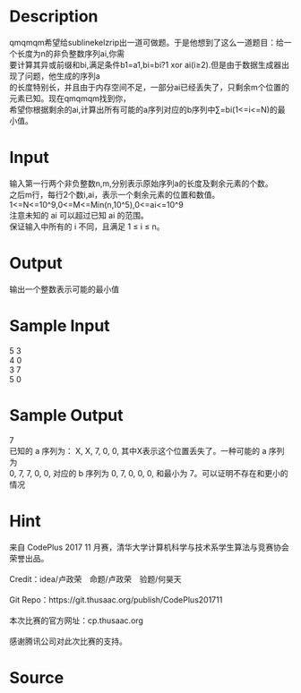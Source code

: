 
# Description

<div class="content"><div>qmqmqm希望给sublinekelzrip出一道可做题。于是他想到了这么一道题目：给一个长度为n的非负整数序列ai,你需</div>
<div>要计算其异或前缀和bi,满足条件b1=a1,bi=bi?1 xor ai(i≥2).但是由于数据生成器出现了问题，他生成的序列a</div>
<div>的长度特别长，并且由于内存空间不足，一部分ai已经丢失了，只剩余m个位置的元素已知。现在qmqmqm找到你，</div>
<div>希望你根据剩余的ai,计算出所有可能的a序列对应的b序列中∑=bi(1&lt;=i&lt;=N)的最小值。</div>
<div></div>
<p></p></div>

# Input

<div class="content"><div>输入第一行两个非负整数n,m,分别表示原始序列a的长度及剩余元素的个数。</div>
<div>之后m行，每行2个数i,ai，表示一个剩余元素的位置和数值。</div>
<div>1&lt;=N&lt;=10^9,0&lt;=M&lt;=Min(n,10^5),0&lt;=ai&lt;=10^9</div>
<div>注意未知的 ai 可以超过已知 ai 的范围。</div>
<div>保证输入中所有的 i 不同，且满足 1 ≤ i ≤ n。</div>
<div></div>
<p></p></div>

# Output

<div class="content"><div>输出一个整数表示可能的最小值</div>
<div></div>
<p></p></div>

# Sample Input

<div class="content"><span class="sampledata">5 3<br/>
4 0<br/>
3 7<br/>
5 0</span></div>

# Sample Output

<div class="content"><span class="sampledata">7<br/>
已知的 a 序列为： X, X, 7, 0, 0, 其中X表示这个位置丢失了。一种可能的 a 序列为<br/>
0, 7, 7, 0, 0, 对应的 b 序列为 0, 7, 0, 0, 0, 和最小为 7。可以证明不存在和更小的情况</span></div>

# Hint

<div class="content"><p></p><div>来自 CodePlus 2017 11 月赛，清华大学计算机科学与技术系学生算法与竞赛协会 荣誉出品。</div><br/>
<div>Credit：idea/卢政荣　命题/卢政荣　验题/何昊天</div><br/>
<div>Git Repo：https://git.thusaac.org/publish/CodePlus201711</div><br/>
<div>本次比赛的官方网址：cp.thusaac.org</div><br/>
<div>感谢腾讯公司对此次比赛的支持。</div><p></p></div>

# Source

<div class="content"><p><a href="problemset.php?search="></a></p></div>

